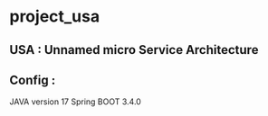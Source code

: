 # project_usa

## USA : Unnamed micro Service Architecture

## Config : 
JAVA version 17
Spring BOOT 3.4.0